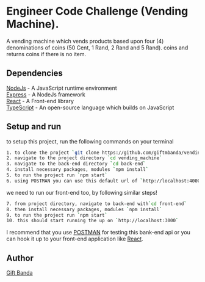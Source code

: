 # Engineer Code Challenge (Vending Machine).
A vending machine which vends products based upon four (4) denominations of coins (50 Cent, 1 Rand, 2 Rand and 5 Rand). coins and returns coins if there is no item.

## Dependencies
[NodeJs](https://nodejs.org/en/) - A JavaScript runtime environment\
[Express](https://expressjs.com/) - A NodeJs framework\
[React](https://reactjs.org/) - A Front-end library\
[TypeScript](https://www.typescriptlang.org/) - An open-source language which builds on JavaScript

## Setup and run
to setup this project, run the following commands on your terminal
```bash
1. to clone the project `git clone https://github.com/giftmbanda/vending_machine`
2. navigate to the project directory `cd vending_machine`
3. navigate to the back-end directory `cd back-end`
4. install necessary packages, modules `npm install`
5. to run the project run `npm start`
6. using POSTMAN you can use this default url of `http://localhost:4000`
```
we need to run our front-end too, by following similar steps!

```bash
7. from project directory, navigate to back-end with`cd front-end`
8. then install necessary packages, modules `npm install`
9. to run the project run `npm start`
10. this should start running the up on `http://localhost:3000`
```
I recommend that you use [POSTMAN](https://www.postman.com/) for testing this bank-end api or you can hook it up to your front-end application like [React](https://reactjs.org/).

## Author
[Gift Banda](https://giftmbanda.com)
